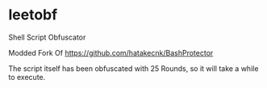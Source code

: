 # leetobf
Shell Script Obfuscator

Modded Fork Of https://github.com/hatakecnk/BashProtector

The script itself has been obfuscated with 25 Rounds, so it will take a while to execute.
